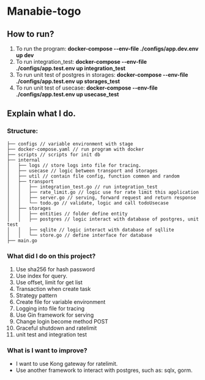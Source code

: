 # Manabie-togo

## How to run?
1. To run the program: **docker-compose --env-file ./configs/app.dev.env up dev**
2. To run integration_test: **docker-compose --env-file ./configs/app.test.env up integration_test**
3. To run unit test of postgres in storages: **docker-compose --env-file ./configs/app.test.env up storages_test**
4. To run unit test of usecase: **docker-compose --env-file ./configs/app.test.env up usecase_test**

## Explain what I do.
### Structure:

```
├── configs // variable environment with stage
├── docker-compose.yaml // run program with docker
├── scripts // scripts for init db
├── internal
│   ├── logs // store logs into file for tracing.
│   ├── usecase // logic between transport and storages
│   ├── util // contain file config, function common and random
│   ├── transport
│   │   ├── integration_test.go // run integration_test
│   │   ├── rate_limit.go // logic use for rate limit this application
│   │   ├── server.go // serving, forward request and return response
│   │   └── todo.go // validate, logic and call todoUsecase
│   ├── storages
│   │   ├── entities // folder define entity
│   │   ├── postgres // logic interact with database of postgres, unit test
│   │   ├── sqlite // logic interact with database of sqllite
│   │   └── store.go // define interface for database
├── main.go
```
        
### What did I do on this project?
1. Use sha256 for hash password
2. Use index for query.
3. Use offset, limit for get list
4. Transaction when create task
5. Strategy pattern
6. Create file for variable environment
7. Logging into file for tracing
8. Use Gin framework for serving
9. Change login become method POST
10. Graceful shutdown and ratelimit
11. unit test and integration test


### What is I want to improve?
* I want to use Kong gateway for ratelimit.
* Use another framework to interact with postgres, such as: sqlx, gorm.
